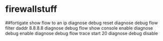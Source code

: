 # firewallstuff

##fortigate show flow to an ip
diagnose debug reset
diagnose debug flow filter daddr 8.8.8.8
diagnose debug flow show console enable
diagnose debug enable
diagnose debug flow trace start 20
diagnose debug disable
